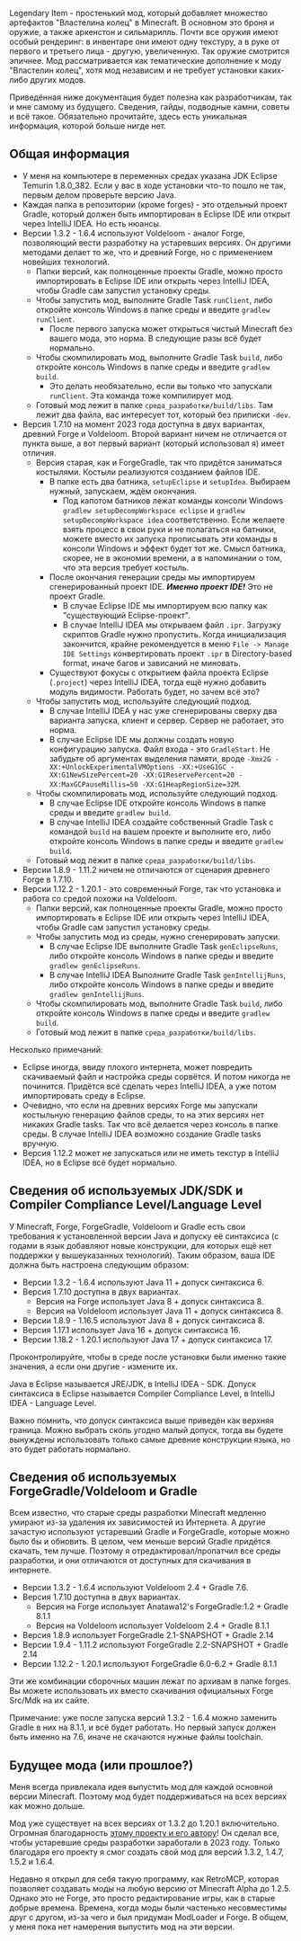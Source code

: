 Legendary Item - простенький мод, который добавляет множество артефактов "Властелина колец" в Minecraft. В основном это броня и оружие, а также аркенстон и сильмарилль. Почти все оружия имеют особый рендеринг: в инвентаре они имеют одну текстуру, а в руке от первого и третьего лица - другую, увеличенную. Так оружие смотрится эпичнее. Мод рассматривается как тематические дополнение к моду "Властелин колец", хотя мод независим и не требует установки каких-либо других модов.

Приведённая ниже документация будет полезна как разработчикам, так и мне самому из будущего. Сведения, гайды, подводные камни, советы и всё такое. Обязательно прочитайте, здесь есть уникальная информация, которой больше нигде нет.

<h2> Общая информация </h2>

* У меня на компьютере в переменных средах указана JDK Eclipse Temurin 1.8.0_382. Если у вас в ходе установки что-то пошло не так, первым делом проверьте версию Java.
* Каждая папка в репозитории (кроме forges) - это отдельный проект Gradle, который должен быть импортирован в Eclipse IDE или открыт через IntelliJ IDEA. Но есть нюансы.
* Версии 1.3.2 - 1.6.4 используют Voldeloom - аналог Forge, позволяющий вести разработку на устаревших версиях. Он другими методами делает то же, что и древний Forge, но с применением новейших технологий. 
  * Папки версий, как полноценные проекты Gradle, можно просто импортировать в Eclipse IDE или открыть через IntelliJ IDEA, чтобы Gradle сам запустил установку среды.
  * Чтобы запустить мод, выполните Gradle Task `runClient`, либо откройте консоль Windows в папке среды и введите `gradlew runClient`.
    * После первого запуска может открыться чистый Minecraft без вашего мода, это норма. В следующие разы всё будет нормально.
  * Чтобы скомпилировать мод, выполните Gradle Task `build`, либо откройте консоль Windows в папке среды и введите `gradlew build`.
    * Это делать необязательно, если вы только что запускали `runClient`. Эта команда тоже компилирует мод.
  * Готовый мод лежит в папке `среда_разработки/build/libs`. Там лежит два файла, вас интересует тот, который без приписки `-dev`.
* Версия 1.7.10 на момент 2023 года доступна в двух вариантах, древний Forge и Voldeloom. Второй вариант ничем не отличается от пункта выше, а вот первый вариант (который использовал я) имеет отличия.
  * Версия старая, как и ForgeGradle, так что придётся заниматься костылями. Костыли реализуются созданием файлов IDE.
    * В папке есть два батника, `setupEclipse` и `setupIdea`. Выбираем нужный, запускаем, ждём окончания.
      * Под капотом батников лежат команды консоли Windows `gradlew setupDecompWorkspace eclipse` и `gradlew setupDecompWorkspace idea` соответственно. Если желаете взять процесс в свои руки и не полагаться на батники, можете вместо их запуска прописывать эти команды в консоли Windows и эффект будет тот же. Смысл батника, скорее, не в экономии времени, а в напоминании о том, что эта версия требует костыль.
    * После окончания генерации среды мы импортируем сгенерированный проект IDE. ***Именно проект IDE!*** Это не проект Gradle.
      * В случае Eclipse IDE мы импортируем всю папку как "существующий Eclipse-проект".
      * В случае IntelliJ IDEA мы открываем файл `.ipr`. Загрузку скриптов Gradle нужно пропустить. Когда инициализация закончится, крайне рекомендуется в меню `File -> Manage IDE Settings` конвертировать проект `.ipr` в Directory-based format, иначе багов и зависаний не миновать.
	* Существуют фокусы с открытием файла проекта Eclipse (`.project`) через IntelliJ IDEA, тогда ещё нужно добавить модуль видимости. Работать будет, но зачем всё это?
  * Чтобы запустить мод, используйте следующий подход.
    * В случае IntelliJ IDEA у нас уже сгенерированы сверху два варианта запуска, клиент и сервер. Сервер не работает, это норма.
    * В случае Eclipse IDE мы должны создать новую конфигурацию запуска. Файл входа - это `GradleStart`. Не забудьте об аргументах выделения памяти, вроде `-Xmx2G -XX:+UnlockExperimentalVMOptions -XX:+UseG1GC -XX:G1NewSizePercent=20 -XX:G1ReservePercent=20 -XX:MaxGCPauseMillis=50 -XX:G1HeapRegionSize=32M`.
  * Чтобы скомпилировать мод, используйте следующий подход.
    * В случае Eclipse IDE откройте консоль Windows в папке среды и введите `gradlew build`.
    * В случае IntelliJ IDEA создайте собственный Gradle Task с командой `build` на вашем проекте и выполните его, либо откройте консоль Windows в папке среды и введите `gradlew build`.
  * Готовый мод лежит в папке `среда_разработки/build/libs`.
* Версии 1.8.9 - 1.11.2 ничем не отличаются от сценария древнего Forge в 1.7.10.
* Версии 1.12.2 - 1.20.1 - это современный Forge, так что установка и работа со средой похожи на Voldeloom.
  * Папки версий, как полноценные проекты Gradle, можно просто импортировать в Eclipse IDE или открыть через IntelliJ IDEA, чтобы Gradle сам запустил установку среды.
  * Чтобы запустить мод из среды, нужно сгенерировать запуски.
    * В случае Eclipse IDE выполните Gradle Task `genEclipseRuns`, либо откройте консоль Windows в папке среды и введите `gradlew genEclipseRuns`.
    * В случае IntelliJ IDEA Выполните Gradle Task `genIntellijRuns`, либо откройте консоль Windows в папке среды и введите `gradlew genIntellijRuns`.
  * Чтобы скомпилировать мод, выполните Gradle Task `build`, либо откройте консоль Windows в папке среды и введите `gradlew build`.
  * Готовый мод лежит в папке `среда_разработки/build/libs`.
  
Несколько примечаний:

* Eclipse иногда, ввиду плохого интернета, может повредить скачиваемый файл и настройка среды сорвётся. И потом никогда не починится. Придётся всё сделать через IntelliJ IDEA, а уже потом импортировать среду в Eclipse.
* Очевидно, что если на древних версиях Forge мы запускали костыльную генерацию файлов среды, то на этих версиях нет никаких Gradle tasks. Так что всё делается через консоль в папке среды. В случае IntelliJ IDEA возможно создание Gradle tasks вручную.
* Версия 1.12.2 может не запускаться или не иметь текстур в IntelliJ IDEA, но в Eclipse всё будет нормально.

<h2> Сведения об используемых JDK/SDK и Compiler Compliance Level/Language Level </h2>

У Minecraft, Forge, ForgeGradle, Voldeloom и Gradle есть свои требования к установленной версии Java и допуску её синтаксиса (с годами в язык добавляют новые конструкции, для которых ещё нет поддержки у вышеуказанных технологий). Таким образом, ваша IDE должна быть настроена следующим образом:

* Версии 1.3.2 - 1.6.4 используют Java 11 + допуск синтаксиса 6.
* Версия 1.7.10 доступна в двух вариантах.
  * Версия на Forge использует Java 8 + допуск синтаксиса 8.
  * Версия на Voldeloom использует Java 11 + допуск синтаксиса 8.
* Версии 1.8.9 - 1.16.5 используют Java 8 + допуск синтаксиса 8.
* Версия 1.17.1 использует Java 16 + допуск синтаксиса 16.
* Версии 1.18.2 - 1.20.1 используют Java 17 + допуск синтаксиса 17.

Проконтролируйте, чтобы в среде после установки были именно такие значения, а если они другие - измените их.

Java в Eclipse называется JRE/JDK, в IntelliJ IDEA - SDK. Допуск синтаксиса в Eclipse называется Compiler Compliance Level, в IntelliJ IDEA - Language Level.

Важно помнить, что допуск синтаксиса выше приведён как верхняя граница. Можно выбрать сколь угодно малый допуск, тогда вы будете вынуждены использовать только самые древние конструкции языка, но это будет работать нормально.
  
<h2> Сведения об используемых ForgeGradle/Voldeloom и Gradle </h2>

Всем известно, что старые среды разработки Minecraft медленно умирают из-за удаления их зависимостей из Интернета. А другие зачастую используют устаревший Gradle и ForgeGradle, которые можно было бы и обновить. В целом, чем меньше версий Gradle придётся скачать, тем лучше. Поэтому я отредактировал/пропатчил все среды разработки, и они отличаются от доступных для скачивания в интернете. 

* Версии 1.3.2 - 1.6.4 используют Voldeloom 2.4 + Gradle 7.6.
* Версия 1.7.10 доступна в двух вариантах.
  * Версия на Forge использует Anatawa12's ForgeGradle:1.2 + Gradle 8.1.1
  * Версия на Voldeloom использует Voldeloom 2.4 + Gradle 8.1.1
* Версия 1.8.9 использует ForgeGradle 2.1-SNAPSHOT + Gradle 2.14
* Версии 1.9.4 - 1.11.2 используют ForgeGradle 2.2-SNAPSHOT + Gradle 2.14
* Версии 1.12.2 - 1.20.1 используют ForgeGradle 6.0-6.2 + Gradle 8.1.1

Эти же комбинации сборочных машин лежат по архивам в папке forges. Вы можете использовать их вместо скачивания официальных Forge Src/Mdk на их сайте.

Примечание: уже после запуска версий 1.3.2 - 1.6.4 можно заменить Gradle в них на 8.1.1, и всё будет работать. Но первый запуск должен быть именно на 7.6, иначе не скачаются нужные файлы toolchain.

<h2> Будущее мода (или прошлое?) </h2>

Меня всегда привлекала идея выпустить мод для каждой основной версии Minecraft. Поэтому мод будет поддерживаться на всех версиях как можно дольше.

Мод уже существует на всех версиях от 1.3.2 до 1.20.1 включительно. Огромная благодарность [этому проекту и его автору](https://github.com/CrackedPolishedBlackstoneBricksMC/voldeloom)! Он сделал все, чтобы устаревшие среды разработки заработали в 2023 году. Только благодаря его проекту я смог создать свой мод для версий 1.3.2, 1.4.7, 1.5.2 и 1.6.4.

Недавно я открыл для себя такую программу, как RetroMCP, которая позволяет создавать моды на любую версию от Minecraft Alpha до 1.2.5. Однако это не Forge, это просто редактирование игры, как в старые добрые времена. Времена, когда моды были частенько несовместимы друг с другом, из-за чего и был придуман ModLoader и Forge. В общем, у меня пока нет намерения выпустить мод на эти версии.
